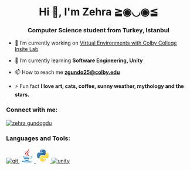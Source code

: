 <h1 align="center">Hi 👋, I'm Zehra ≧◉◡◉≦</h1>
<h3 align="center">Computer Science student from Turkey, Istanbul</h3>

- 🔭 I’m currently working on [Virtual Environments with Colby College Insite Lab](https://www.instagram.com/colbyinsite/)

- 🌱 I’m currently learning **Software Engineering, Unity**

- 📫 How to reach me **zgundo25@colby.edu**

- ⚡ Fun fact **I love art, cats, coffee, sunny weather, mythology and the stars.**

<h3 align="left">Connect with me:</h3>
<p align="left">
<a href="https://linkedin.com/in/zehra gundogdu" target="blank"><img align="center" src="https://raw.githubusercontent.com/rahuldkjain/github-profile-readme-generator/master/src/images/icons/Social/linked-in-alt.svg" alt="zehra gundogdu" height="30" width="40" /></a>
</p>

<h3 align="left">Languages and Tools:</h3>
<p align="left"> <a href="https://git-scm.com/" target="_blank" rel="noreferrer"> <img src="https://www.vectorlogo.zone/logos/git-scm/git-scm-icon.svg" alt="git" width="40" height="40"/> </a> <a href="https://www.java.com" target="_blank" rel="noreferrer"> <img src="https://raw.githubusercontent.com/devicons/devicon/master/icons/java/java-original.svg" alt="java" width="40" height="40"/> </a> <a href="https://www.python.org" target="_blank" rel="noreferrer"> <img src="https://raw.githubusercontent.com/devicons/devicon/master/icons/python/python-original.svg" alt="python" width="40" height="40"/> </a> <a href="https://unity.com/" target="_blank" rel="noreferrer"> <img src="https://www.vectorlogo.zone/logos/unity3d/unity3d-icon.svg" alt="unity" width="40" height="40"/> </a> </p>
